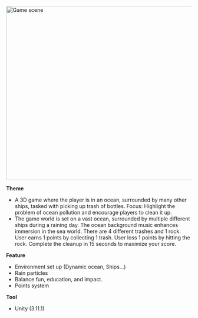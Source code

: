 <img width="1140" height="471" alt="Game scene" src="https://github.com/user-attachments/assets/95a6d8db-3c68-4aa6-b580-156314793e58" />

**Theme**
- A 3D game where the player is in an ocean, surrounded by many other ships, tasked with picking up trash of bottles.
Focus: Highlight the problem of ocean pollution and encourage players to clean it up.
- The game world is set on a vast ocean, surrounded by multiple different ships during a raining day.
  The ocean background music enhances immersion in the sea world.
  There are 4 different trashes and 1 rock. 
  User earns 1 points by collecting 1 trash.
  User loss 1 points by hitting the rock.
  Complete the cleanup in 15 seconds to maximize your score.

**Feature**
- Environment set up (Dynamic ocean, Ships…)
- Rain particles
- Balance fun, education, and impact.
- Points system

**Tool**
- Unity (3.11.1)

